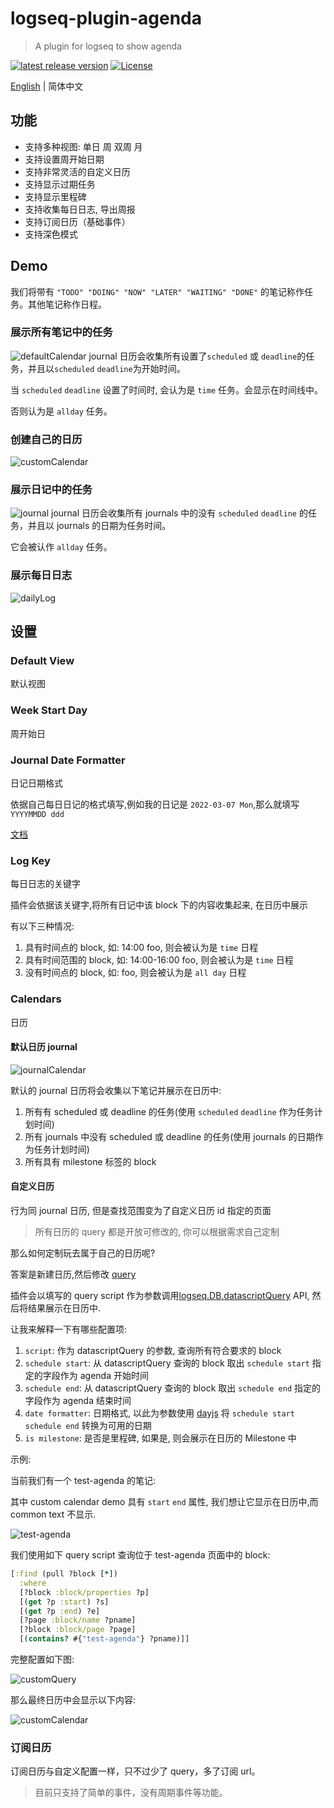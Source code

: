 # logseq-plugin-agenda
> A plugin for logseq to show agenda

[![latest release version](https://img.shields.io/github/v/release/haydenull/logseq-plugin-agenda)](https://github.com/haydenull/logseq-plugin-agenda/releases)
[![License](https://img.shields.io/github/license/haydenull/logseq-plugin-agenda?color=blue)](https://github.com/haydenull/logseq-plugin-agenda/blob/main/LICENSE)

[English](./README.md) | 简体中文

## 功能
- 支持多种视图: 单日 周 双周 月
- 支持设置周开始日期
- 支持非常灵活的自定义日历
- 支持显示过期任务
- 支持显示里程碑
- 支持收集每日日志, 导出周报
- 支持订阅日历（基础事件）
- 支持深色模式

## Demo

我们将带有 `"TODO" "DOING" "NOW" "LATER" "WAITING" "DONE"` 的笔记称作任务。其他笔记称作日程。
### 展示所有笔记中的任务
![defaultCalendar](./screenshots/defaultCalendar.gif)
journal 日历会收集所有设置了`scheduled` 或 `deadline`的任务，并且以`scheduled` `deadline`为开始时间。

当 `scheduled` `deadline` 设置了时间时, 会认为是 `time` 任务。会显示在时间线中。

否则认为是 `allday` 任务。

### 创建自己的日历
![customCalendar](./screenshots/customCalendar.gif)

### 展示日记中的任务
![journal](./screenshots/journal.gif)
journal 日历会收集所有 journals 中的没有 `scheduled` `deadline` 的任务，并且以 journals 的日期为任务时间。

它会被认作 `allday` 任务。

### 展示每日日志
![dailyLog](./screenshots/dailyLog.gif)

## 设置

### Default View
默认视图

### Week Start Day
周开始日

### Journal Date Formatter
日记日期格式

依据自己每日日记的格式填写,例如我的日记是 `2022-03-07 Mon`,那么就填写 `YYYYMMDD ddd`

[文档](https://day.js.org/docs/en/display/format)

### Log Key
每日日志的关键字

插件会依据该关键字,将所有日记中该 block 下的内容收集起来, 在日历中展示

有以下三种情况:
1. 具有时间点的 block, 如: 14:00 foo, 则会被认为是 `time` 日程
3. 具有时间范围的 block, 如: 14:00-16:00 foo, 则会被认为是 `time` 日程
2. 没有时间点的 block, 如: foo, 则会被认为是 `all day` 日程

### Calendars
日历

#### 默认日历 journal

![journalCalendar](./screenshots/JournalCalendar.png)

默认的 journal 日历将会收集以下笔记并展示在日历中:
1. 所有有 scheduled 或 deadline 的任务(使用 `scheduled` `deadline` 作为任务计划时间)
2. 所有 journals 中没有 scheduled 或 deadline 的任务(使用 journals 的日期作为任务计划时间)
3. 所有具有 milestone 标签的 block

#### 自定义日历
行为同 journal 日历, 但是查找范围变为了自定义日历 id 指定的页面

> 所有日历的 query 都是开放可修改的, 你可以根据需求自己定制

那么如何定制玩去属于自己的日历呢?

答案是新建日历,然后修改 [query](https://logseq.github.io/#/page/advanced%20queries)

插件会以填写的 query script 作为参数调用[logseq.DB.datascriptQuery](https://logseq.github.io/plugins/interfaces/IDBProxy.html#datascriptQuery) API, 然后将结果展示在日历中.

让我来解释一下有哪些配置项:
1. `script`: 作为 datascriptQuery 的参数, 查询所有符合要求的 block
2. `schedule start`: 从 datascriptQuery 查询的 block 取出 `schedule start` 指定的字段作为 agenda 开始时间
3. `schedule end`: 从 datascriptQuery 查询的 block 取出 `schedule end` 指定的字段作为 agenda 结束时间
4. `date formatter`: 日期格式, 以此为参数使用 [dayjs](https://day.js.org/docs/en/display/format) 将 `schedule start` `schedule end` 转换为可用的日期
5. `is milestone`: 是否是里程碑, 如果是, 则会展示在日历的 Milestone 中

示例:

当前我们有一个 test-agenda 的笔记:

其中 custom calendar demo 具有 `start` `end` 属性, 我们想让它显示在日历中,而 common text 不显示.

![test-agenda](./screenshots/test-agenda.png)

我们使用如下 query script 查询位于 test-agenda 页面中的 block:

```clojure
[:find (pull ?block [*])
  :where
  [?block :block/properties ?p]
  [(get ?p :start) ?s]
  [(get ?p :end) ?e]
  [?page :block/name ?pname]
  [?block :block/page ?page]
  [(contains? #{"test-agenda"} ?pname)]]
```

完整配置如下图:

![customQuery](./screenshots/customQuery.png)

那么最终日历中会显示以下内容:

![customCalendar](./screenshots/customQueryCalendar.png)

### 订阅日历
订阅日历与自定义配置一样，只不过少了 query，多了订阅 url。

> 目前只支持了简单的事件，没有周期事件等功能。
